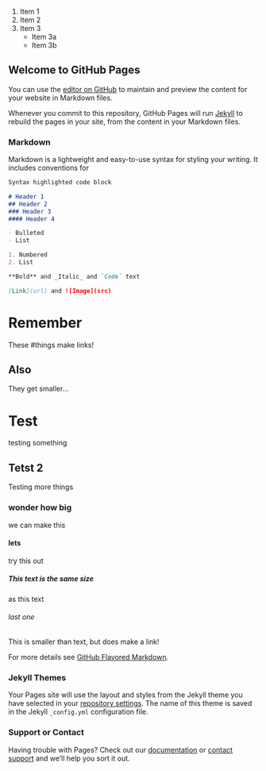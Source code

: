 1. Item 1
2. Item 2
3. Item 3
   * Item 3a
   * Item 3b



## Welcome to GitHub Pages

You can use the [editor on GitHub](https://github.com/Undertoe/warlockstuff/edit/master/index.md) to maintain and preview the content for your website in Markdown files.

Whenever you commit to this repository, GitHub Pages will run [Jekyll](https://jekyllrb.com/) to rebuild the pages in your site, from the content in your Markdown files.

### Markdown

Markdown is a lightweight and easy-to-use syntax for styling your writing. It includes conventions for

```markdown
Syntax highlighted code block

# Header 1
## Header 2
### Header 3
#### Header 4

- Bulleted
- List

1. Numbered
2. List

**Bold** and _Italic_ and `Code` text

[Link](url) and ![Image](src)
```

# Remember
These #things make links!

## Also
They get smaller...

# Test
testing something

## Tetst 2
Testing more things

### wonder how big
we can make this

#### lets
try this out

##### This text is the same size
as this text

###### last one
This is smaller than text, but does make a link!

For more details see [GitHub Flavored Markdown](https://guides.github.com/features/mastering-markdown/).

### Jekyll Themes

Your Pages site will use the layout and styles from the Jekyll theme you have selected in your [repository settings](https://github.com/Undertoe/warlockstuff/settings). The name of this theme is saved in the Jekyll `_config.yml` configuration file.

### Support or Contact

Having trouble with Pages? Check out our [documentation](https://help.github.com/categories/github-pages-basics/) or [contact support](https://github.com/contact) and we’ll help you sort it out.
